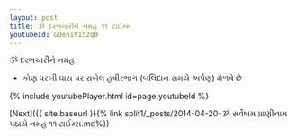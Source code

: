 ```yaml
---
layout: post
title: ૐ દરભચારીને નમહ ૧૧ ટાઈમ્સ
youtubeId: GDeniV152q0
---
```

 
 
 ૐ દરભચારીને નમહ  
 
 -  કોણ ધરબી ઘાસ પર રાખેલ હવીરભાગ (બલિદાન સમયે અર્પણ) મેળવે છે 
 
  
 
  
 
 
 
 
 
 


{% include youtubePlayer.html id=page.youtubeId %}
 
[Next]({{ site.baseurl }}{% link  split1/_posts/2014-04-20-ૐ સર્વેષામ પ્રાણીનામ પઠાયે નમહ ૧૧ ટાઈમ્સ.md%})
 

